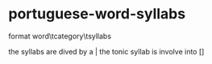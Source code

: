 # portuguese-word-syllabs

format
word\tcategory\tsyllabs

the syllabs are dived by a |
the tonic syllab is involve into []

